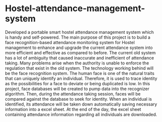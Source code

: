 # Hostel-attendance-management-system
Developed a portable smart hostel attendance management system which is handy and self-powered.
The main purpose of this project is to build a face recognition-based attendance monitoring system for Hostel management to enhance and upgrade the current attendance system into more
efficient and effective as compared to before. 
 The current old system has a lot of ambiguity that caused inaccurate and inefficient of attendance taking. 
 Many problems arise when the authority is unable to enforce the regulation that exist in the old system. 
The technology working behind will be the face recognition system. The human face is one of the natural traits that can uniquely identify an individual.
Therefore, it is used to trace identity as the possibilities for a face to deviate or being duplicated is low.
In this project, face databases will be created to pump data into the recognizer algorithm. 
Then, during the attendance taking session, faces will be compared against the database to seek for identity.
When an individual is identified, its attendance will be taken down automatically saving necessary information into a excel sheet. 
At the end of the day, the excel sheet containing attendance information regarding all individuals are downloaded.  
                       
